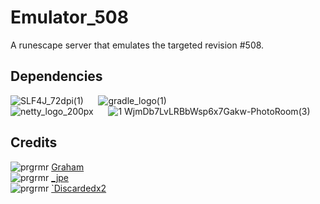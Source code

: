 # Emulator_508
A runescape server that emulates the targeted revision #508.

<h2><b>Dependencies</b></h2>

![SLF4J_72dpi(1)](https://user-images.githubusercontent.com/110780138/185535536-5191b095-c351-4c45-b085-eb0391f44894.png)
&nbsp;&nbsp;&nbsp;&nbsp;
![gradle_logo(1)](https://user-images.githubusercontent.com/110780138/185535548-18a1ab35-dc97-4d69-a55e-ff14c16eb764.png)<br>
![netty_logo_200px](https://user-images.githubusercontent.com/110780138/185535556-bd6a09c5-b598-4dae-94a8-4d08535e5d77.png)
&nbsp;&nbsp;&nbsp;&nbsp;
![1 WjmDb7LvLRBbWsp6x7Gakw-PhotoRoom(3)](https://user-images.githubusercontent.com/110780138/185537129-e952dea4-042a-4e51-8d3b-3aefb596bc16.png)

<h2><b>Credits</b></h2>

![prgrmr](https://user-images.githubusercontent.com/110780138/185534614-bb8b12f1-018b-4d46-b448-870403915242.png)
<a href="https://www.rune-server.ee/members/graham/">Graham</a><br>
![prgrmr](https://user-images.githubusercontent.com/110780138/185534614-bb8b12f1-018b-4d46-b448-870403915242.png)
<a href="https://www.rune-server.ee/members/_jpe/">_jpe</a><br>
![prgrmr](https://user-images.githubusercontent.com/110780138/185534614-bb8b12f1-018b-4d46-b448-870403915242.png)
<a href="https://www.rune-server.ee/members/discardedx2/">`Discardedx2</a><br>
